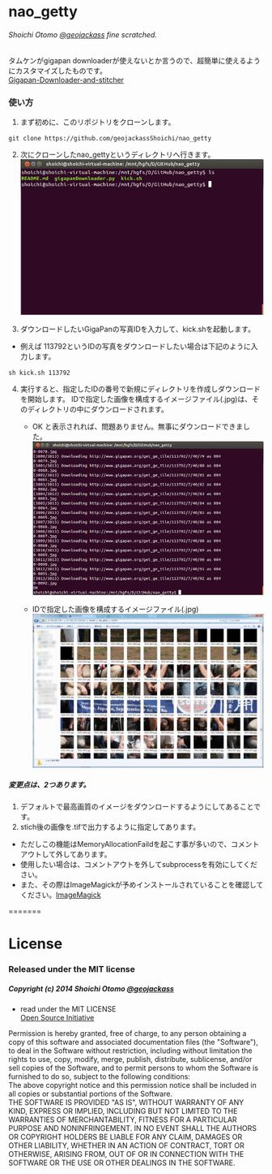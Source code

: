 nao_getty  
=========
###### Shoichi Otomo [@geojackass](https://twitter.com/geojackass) fine scratched.

タムケンがgigapan downloaderが使えないとか言うので、超簡単に使えるようにカスタマイズしたものです。  
[Gigapan-Downloader-and-stitcher](https://github.com/DeniR/Gigapan-Downloader-and-stitcher)  

### 使い方
1. まず初めに、このリポジトリをクローンします。  
  
  ```
  git clone https://github.com/geojackassShoichi/nao_getty
  ```  
2. 次にクローンしたnao_gettyというディレクトリへ行きます。  
![dir_pth](img/nao_getty.png)

3. ダウンロードしたいGigaPanの写真IDを入力して、kick.shを起動します。
  - 例えば 113792というIDの写真をダウンロードしたい場合は下記のように入力します。  
  ```
  sh kick.sh 113792
  ```

4. 実行すると、指定したIDの番号で新規にディレクトリを作成しダウンロードを開始します。
IDで指定した画像を構成するイメージファイル(.jpg)は、そのディレクトリの中にダウンロードされます。

	- OK と表示されれば、問題ありません。無事にダウンロードできました。
![dir_pth](img/nao_getty2.png)

	- IDで指定した画像を構成するイメージファイル(.jpg)
![dir_pth](img/nao_getty3.png)

##### 変更点は、2つあります。  
1. デフォルトで最高画質のイメージをダウンロードするようにしてあることです。  
2. stich後の画像を.tifで出力するように指定してあります。
  - ただしこの機能はMemoryAllocationFaildを起こす事が多いので、コメントアウトして外してあります。
  - 使用したい場合は、コメントアウトを外してsubprocessを有効にしてください。
  - また、その際はImageMagickが予めインストールされていることを確認してください。[ImageMagick](http://www.imagemagick.org/)

=======

License
=======

### Released under the MIT license
##### Copyright (c) 2014 Shoichi Otomo [@geojackass](https://twitter.com/geojackass)

- read under the MIT LICENSE  
[Open Source Initiative](http://opensource.org/licenses/mit-license.php)  

>
Permission is hereby granted, free of charge, to any person obtaining a copy of this software and associated documentation files (the "Software"), to deal in the Software without restriction, including without limitation the rights to use, copy, modify, merge, publish, distribute, sublicense, and/or sell copies of the Software, and to permit persons to whom the Software is furnished to do so, subject to the following conditions:  
The above copyright notice and this permission notice shall be included in all copies or substantial portions of the Software.  
THE SOFTWARE IS PROVIDED "AS IS", WITHOUT WARRANTY OF ANY KIND, EXPRESS OR IMPLIED, INCLUDING BUT NOT LIMITED TO THE WARRANTIES OF MERCHANTABILITY, FITNESS FOR A PARTICULAR PURPOSE AND NONINFRINGEMENT. IN NO EVENT SHALL THE AUTHORS OR COPYRIGHT HOLDERS BE LIABLE FOR ANY CLAIM, DAMAGES OR OTHER LIABILITY, WHETHER IN AN ACTION OF CONTRACT, TORT OR OTHERWISE, ARISING FROM, OUT OF OR IN CONNECTION WITH THE SOFTWARE OR THE USE OR OTHER DEALINGS IN THE SOFTWARE.
